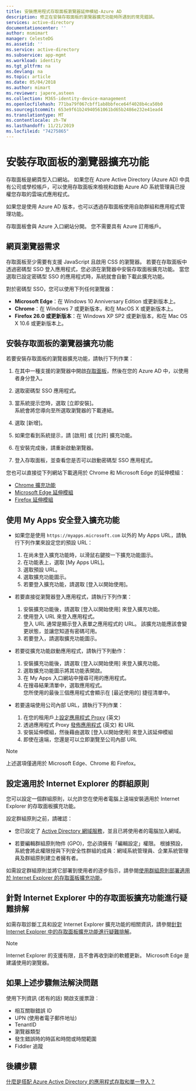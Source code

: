 ```yaml
---
title: 安裝應用程式存取面板瀏覽器延伸模組-Azure AD
description: 修正在安裝存取面板的瀏覽器擴充功能時所遇到的常見錯誤。
services: active-directory
documentationcenter: ''
author: msmimart
manager: CelesteDG
ms.assetid: ''
ms.service: active-directory
ms.subservice: app-mgmt
ms.workload: identity
ms.tgt_pltfrm: na
ms.devlang: na
ms.topic: article
ms.date: 05/04/2018
ms.author: mimart
ms.reviewer: japere,asteen
ms.collection: M365-identity-device-management
ms.openlocfilehash: 771ba79f067cbff1ab8bbfece64f4028b4ca50b0
ms.sourcegitcommit: 653e9f61b24940561061bd65b2486e232e41ead4
ms.translationtype: MT
ms.contentlocale: zh-TW
ms.lasthandoff: 11/21/2019
ms.locfileid: "74275865"
---
```

# <a name="install-the-access-panel-browser-extension"></a>安裝存取面板的瀏覽器擴充功能

存取面板是網頁型入口網站。 如果您在 Azure Active Directory (Azure AD) 中具有公司或學校帳戶，可以使用存取面板來檢視和啟動 Azure AD 系統管理員已授權您存取的雲端式應用程式。 

如果您是使用 Azure AD 版本，也可以透過存取面板使用自助群組和應用程式管理功能。 

存取面板會與 Azure 入口網站分開。 您不需要具有 Azure 訂用帳戶。

## <a name="web-browser-requirements"></a>網頁瀏覽器需求

存取面板至少需要有支援 JavaScript 且啟用 CSS 的瀏覽器。 若要在存取面板中透過密碼型 SSO 登入應用程式，您必須在瀏覽器中安裝存取面板擴充功能。 當您選取已設定密碼型 SSO 的應用程式時，系統就會自動下載此擴充功能。

對於密碼型 SSO，您可以使用下列任何瀏覽器：

- **Microsoft Edge**：在 Windows 10 Anniversary Edition 或更新版本上。 
- **Chrome**：在 Windows 7 或更新版本，和在 MacOS X 或更新版本上。
- **Firefox 26.0 或更新版本**：在 Windows XP SP2 或更新版本，和在 Mac OS X 10.6 或更新版本上。

## <a name="install-the-access-panel-browser-extension"></a>安裝存取面板的瀏覽器擴充功能

若要安裝存取面板的瀏覽器擴充功能，請執行下列作業：

1.  在其中一種支援的瀏覽器中開啟[存取面板](https://myapps.microsoft.com)，然後在您的 Azure AD 中，以使用者身分登入。

2.  選取密碼型 SSO 應用程式。

3.  當系統提示您時，選取 [立即安裝]。  
    系統會將您導向至所選取瀏覽器的下載連結。 
    
4.  選取 [新增]。

5.  如果您看到系統提示，請 [啟用] 或 [允許] 擴充功能。

6.  在安裝完成後，請重新啟動瀏覽器。

7.  登入存取面板，並查看您是否可以啟動密碼型 SSO 應用程式。

您也可以直接從下列網站下載適用於 Chrome 和 Microsoft Edge 的延伸模組：

- [Chrome 擴充功能](https://chrome.google.com/webstore/detail/access-panel-extension/ggjhpefgjjfobnfoldnjipclpcfbgbhl)
- [Microsoft Edge 延伸模組](https://www.microsoft.com/en-us/p/my-apps-secure-sign-in-extension/9pc9sckkzk84)
- [Firefox 延伸模組](https://addons.mozilla.org/en-US/firefox/addon/access-panel-extension/)

## <a name="use-the-my-apps-secure-sign-in-extension"></a>使用 My Apps 安全登入擴充功能
* 如果您是使用 `https://myapps.microsoft.com` 以外的 My Apps URL，請執行下列作業來設定您的預設 URL：
   1. 在尚未登入擴充功能時，以滑鼠右鍵按一下擴充功能圖示。
   2. 在功能表上，選取 [My Apps URL]。
   3. 選取預設 URL。
   4. 選取擴充功能圖示。
   5. 若要登入擴充功能，請選取 [登入以開始使用]。

* 若要直接從瀏覽器登入應用程式，請執行下列作業：
   1. 安裝擴充功能後，請選取 [登入以開始使用] 來登入擴充功能。
   2. 使用登入 URL 來登入應用程式。  
       登入 URL 通常是顯示登入表單之應用程式的 URL。
      該擴充功能應該會變更狀態，並讓您知道有密碼可用。
   3. 若要登入，請選取擴充功能圖示。

* 若要從擴充功能啟動應用程式，請執行下列動作：
   1. 安裝擴充功能後，請選取 [登入以開始使用] 來登入擴充功能。
   2. 選取擴充功能圖示將其功能表開啟。
   3. 在 My Apps 入口網站中搜尋可用的應用程式。
   4. 在搜尋結果清單中，選取應用程式。  
       您所使用的最後三個應用程式會顯示在 [最近使用的] 捷徑清單中。
       
* 若要遠端使用公司內部 URL，請執行下列作業：
    1. 在您的租用戶上[設定應用程式 Proxy](https://docs.microsoft.com/azure/active-directory/active-directory-application-proxy-enable) \(英文\)
    2. 透過應用程式 Proxy [發佈應用程式](https://docs.microsoft.com/azure/active-directory/application-proxy-publish-azure-portal) \(英文\) 和 URL
    3. 安裝延伸模組，然後藉由選取 [登入以開始使用] 來登入該延伸模組
    4. 即使在遠端，您還是可以立即瀏覽至公司內部 URL

> [!NOTE]
> 上述選項僅適用於 Microsoft Edge、Chrome 和 Firefox。

## <a name="set-up-a-group-policy-for-internet-explorer"></a>設定適用於 Internet Explorer 的群組原則

您可以設定一個群組原則，以允許您在使用者電腦上遠端安裝適用於 Internet Explorer 的存取面板擴充功能。

設定群組原則之前，請確認：

-   您已設定了 [Active Directory 網域服務](https://msdn.microsoft.com/library/aa362244%28v=vs.85%29.aspx)，並且已將使用者的電腦加入網域。

-   若要編輯群組原則物件 (GPO)，您必須擁有「編輯設定」權限。 根據預設，系統會將此權限授與下列安全性群組的成員：網域系統管理員、企業系統管理員及群組原則建立者擁有者。

如需設定群組原則並將它部署到使用者的逐步指示，請參閱[使用群組原則部署適用於 Internet Explorer 的存取面板擴充功能](deploy-access-panel-browser-extension.md)。

## <a name="troubleshoot-the-access-panel-extension-in-internet-explorer"></a>針對 Internet Explorer 中的存取面板擴充功能進行疑難排解

如需存取診斷工具和設定 Internet Explorer 擴充功能的相關資訊，請參閱[針對 Internet Explorer 中的存取面板擴充功能進行疑難排解](manage-access-panel-browser-extension.md)。

> [!NOTE]
> Internet Explorer 的支援有限，且不會再收到新的軟體更新。 Microsoft Edge 是建議使用的瀏覽器。

## <a name="if-the-preceding-steps-do-not-resolve-the-issue"></a>如果上述步驟無法解決問題

使用下列資訊 (若有的話) 開啟支援票證︰

-   相互關聯錯誤 ID
-   UPN (使用者電子郵件地址)
-   TenantID
-   瀏覽器類型
-   發生錯誤時的時區和時間或時間範圍
-   Fiddler 追蹤

## <a name="next-steps"></a>後續步驟
[什麼是搭配 Azure Active Directory 的應用程式存取和單一登入？](what-is-single-sign-on.md)
